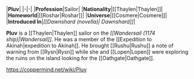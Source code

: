 |**Pluv**|
|-|-|
|**Profession**|Sailor|
|**Nationality**|[[Thaylen\|Thaylen]]|
|**Homeworld**|[[Roshar\|Roshar]]|
|**Universe**|[[Cosmere\|Cosmere]]|
|**Introduced In**|*[[Dawnshard (novella)\| Dawnshard]]*|

**Pluv** is a [[Thaylen\|Thaylen]] sailor on the *[[Wandersail (1174 ship)\|Wandersail]]*.
He was a member of the [[Expedition to Akinah\|expedition to Akinah]]. He brought [[Rushu\|Rushu]] a note of warning from [[Rysn\|Rysn]] while she and [[Lopen\|Lopen]] were exploring the ruins on the island looking for the [[Oathgate\|Oathgate]].



https://coppermind.net/wiki/Pluv